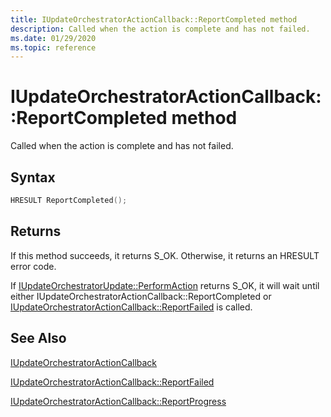 ```yaml
---
title: IUpdateOrchestratorActionCallback::ReportCompleted method
description: Called when the action is complete and has not failed.
ms.date: 01/29/2020
ms.topic: reference
---
```


# IUpdateOrchestratorActionCallback::ReportCompleted method

Called when the action is complete and has not failed.

## Syntax
```cpp
HRESULT ReportCompleted();
```

## Returns
If this method succeeds, it returns S_OK. Otherwise, it returns an HRESULT error code. 

If [IUpdateOrchestratorUpdate::PerformAction](iupdateorchestratorupdate-performaction.md) returns S_OK, it will wait until either IUpdateOrchestratorActionCallback::ReportCompleted or [IUpdateOrchestratorActionCallback::ReportFailed](iupdateorchestratoractioncallback-reportfailed.md) is called.

## See Also

[IUpdateOrchestratorActionCallback](iupdateorchestratoractioncallback.md)

[IUpdateOrchestratorActionCallback::ReportFailed](iupdateorchestratoractioncallback-reportfailed.md)

[IUpdateOrchestratorActionCallback::ReportProgress](iupdateorchestratoractioncallback-reportprogress.md)